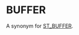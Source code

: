# BUFFER

A synonym for [ST_BUFFER](/sql-statements-structure/geographic-geometric-features/geometry-constructors/st_buffer).